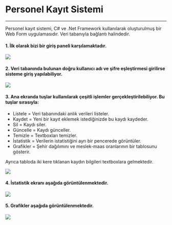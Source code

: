 # Personel Kayıt Sistemi
***
Personel kayıt sistemi, C# ve .Net Framework kullanılarak oluşturulmuş bir Web Form uygulamasıdır. Veri tabanıyla bağlantı halindedir.


#### 1. İlk olarak bizi bir giriş paneli karşılamaktadır.

![](https://user-images.githubusercontent.com/77548130/184542537-921ac394-a4ab-4188-a1b1-27f1bb2f3639.JPG)

#### 2. Veri tabanında bulunan doğru kullanıcı adı ve şifre eşleştirmesi girilirse sisteme giriş yapılabiliyor.

![](https://user-images.githubusercontent.com/77548130/184542691-17c51c21-68de-421b-b4a8-7d16477f78af.JPG)

#### 3. Ana ekranda tuşlar kullanılarak çeşitli işlemler gerçekleştirilebiliyor. Bu tuşlar sırasıyla:

- Listele = Veri tabanındaki anlık verileri listeler.
- Kaydet = Yeni bir kayıt eklemek istediğinizde bu kaydı kaydeder.
- Sil = Kaydı siler.
- Güncelle = Kaydı günceller.
- Temizle = Textboxları temizler.
- İstatistik = Verilerin istatistiğini ayrı bir pencerede görüntüler.
- Grafikler = Şehir dağılımını ve meslek-maas oranlarının bir tablosunu gösterir.

Ayrıca tabloda iki kere tıklanan kaydın bilgileri textboxlara gelmektedir.

![](https://user-images.githubusercontent.com/77548130/184542910-f47c03f2-a965-4076-81d7-c8b68fe8e35b.JPG)

#### 4. İstatistik ekranı aşağıda görüntülenmektedir.

![](https://user-images.githubusercontent.com/77548130/184543022-7b4eca8d-8854-4aec-825b-ff8ea6406a11.JPG)

#### 5. Grafikler aşağıda görüntülenmektedir.

![](https://user-images.githubusercontent.com/77548130/184543104-a05596b8-55c4-474c-90b9-64c945f76404.JPG)



